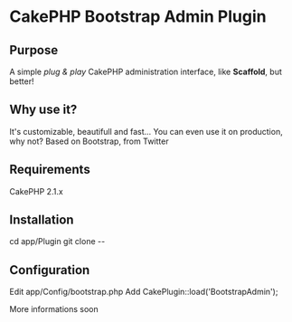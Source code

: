 # CakePHP Bootstrap Admin Plugin

## Purpose

A simple *plug & play* CakePHP administration interface, like **Scaffold**, but better!

## Why use it?

It's customizable, beautifull and fast... You can even use it on production, why not?
Based on Bootstrap, from Twitter

## Requirements
CakePHP 2.1.x

## Installation
cd app/Plugin
git clone --

## Configuration
Edit app/Config/bootstrap.php
Add
	CakePlugin::load('BootstrapAdmin');


More informations soon

